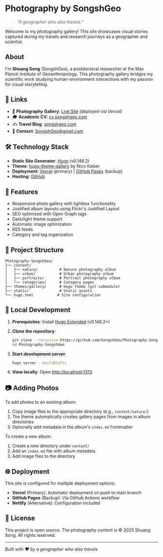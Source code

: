 # Photography by SongshGeo

> *"A geographer who also travels."*

Welcome to my photography gallery! This site showcases visual stories captured during my travels and research journeys as a geographer and scientist.

## About

I'm **Shuang Song** (SongshGeo), a postdoctoral researcher at the Max Planck Institute of Geoanthropology. This photography gallery bridges my scientific work studying human-environment interactions with my passion for visual storytelling.

## 🔗 Links

- 📸 **Photography Gallery**: [Live Site](https://photography-songshgeo-as9c9jcic-songshgeos-projects.vercel.app) *(deployed via Vercel)*
- 🎓 **Academic CV**: [cv.songshgeo.com](https://cv.songshgeo.com)
- ✍️ **Travel Blog**: [songshgeo.com](https://songshgeo.com)
- 📧 **Contact**: [SongshGeo@gmail.com](mailto:SongshGeo@gmail.com)

## 🛠️ Technology Stack

- **Static Site Generator**: [Hugo](https://gohugo.io) (v0.148.2)
- **Theme**: [hugo-theme-gallery](https://github.com/nicokaiser/hugo-theme-gallery) by Nico Kaiser
- **Deployment**: [Vercel](https://vercel.com) (primary) | [GitHub Pages](https://pages.github.com) (backup)
- **Hosting**: [GitHub](https://github.com)

## 🎨 Features

- Responsive photo gallery with lightbox functionality
- Justified album layouts using Flickr's Justified Layout
- SEO optimized with Open Graph tags
- Dark/light theme support
- Automatic image optimization
- RSS feeds
- Category and tag organization

## 📁 Project Structure

```
Photography-SongshGeo/
├── content/
│   ├── nature/          # Nature photography album
│   ├── urban/           # Urban photography album
│   ├── portraits/       # Portrait photography album
│   └── categories/      # Category pages
├── themes/gallery/      # Hugo theme (git submodule)
├── static/              # Static assets
└── hugo.toml           # Site configuration
```

## 🚀 Local Development

1. **Prerequisites**: Install [Hugo Extended](https://gohugo.io/installation/) (v0.148.2+)

2. **Clone the repository**:
   ```bash
   git clone --recursive https://github.com/SongshGeo/Photography-SongshGeo.git
   cd Photography-SongshGeo
   ```

3. **Start development server**:
   ```bash
   hugo server --buildDrafts
   ```

4. **View locally**: Open [http://localhost:1313](http://localhost:1313)

## 📷 Adding Photos

To add photos to an existing album:

1. Copy image files to the appropriate directory (e.g., `content/nature/`)
2. The theme automatically creates gallery pages from images in album directories
3. Optionally add metadata in the album's `index.md` frontmatter

To create a new album:

1. Create a new directory under `content/`
2. Add an `index.md` file with album metadata
3. Add image files to the directory

## 🌐 Deployment

This site is configured for multiple deployment options:

- **Vercel** (Primary): Automatic deployment on push to main branch
- **GitHub Pages** (Backup): Via GitHub Actions workflow
- **Netlify** (Alternative): Configuration included

## 📄 License

This project is open source. The photography content is © 2025 Shuang Song. All rights reserved.

---

*Built with ❤️ by a geographer who also travels*
